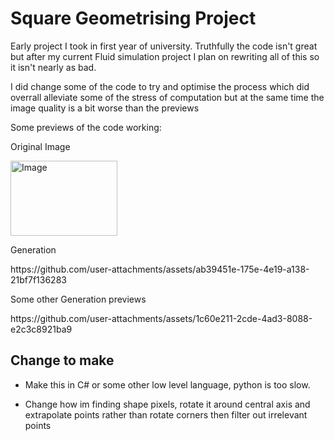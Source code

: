 <h1> Square Geometrising Project</h1>
<p>
Early project I took in first year of university. Truthfully the code isn't great but after my current Fluid simulation project I plan on rewriting all of this so it isn't nearly as bad. </p>
<p> I did change some of the code to try and optimise the process which did overrall alleviate some of the stress of computation but at the same time the image quality is a bit worse than the previews </p>
<p>
Some previews of the code working:</p>
<p> Original Image</p>
<img width="171" height="120" alt="Image" src="https://github.com/user-attachments/assets/128b9a08-51ff-46fa-816b-81d1bd019e62" />

<p> Generation</p>
https://github.com/user-attachments/assets/ab39451e-175e-4e19-a138-21bf7f136283

<p> Some other Generation previews</p>
https://github.com/user-attachments/assets/1c60e211-2cde-4ad3-8088-e2c3c8921ba9

<h2>Change to make</h2>
<ul>
  <li><p>Make this in C# or some other low level language, python is too slow.</p></li>
  <li><p>Change how im finding shape pixels, rotate it around central axis and extrapolate points rather than rotate corners then filter out irrelevant points</p></li>
</ul>



